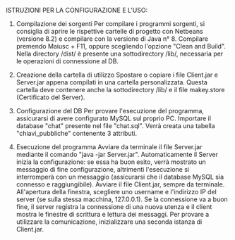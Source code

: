 ISTRUZIONI PER LA CONFIGURAZIONE E L'USO:

1)  Compilazione dei sorgenti
    Per compilare i programmi sorgenti, si consiglia di aprire le rispettive cartelle di progetto con
    Netbeans (versione 8.2) e compilare con la versione di Java n° 8.
    Compilare premendo Maiusc + F11, oppure scegliendo l'opzione "Clean and Build".
    Nella directory <directory di progetto>/dist/ è presente una sottodirectory /lib/, necessaria per
    le operazioni di connessione al DB.

2)  Creazione della cartella di utilizzo
    Spostare o copiare i file Client.jar e Server.jar appena compilati in una cartella personalizzata.
    Questa cartella deve contenere anche la sottodirectory /lib/ e il file makey.store (Certificato
    del Server).

3)  Configurazione del DB
    Per provare l'esecuzione del programma, assicurarsi di avere configurato MySQL sul proprio PC.
    Importare il database "chat" presente nel file "chat.sql".
    Verrà creata una tabella "chiavi_pubbliche" contenente 3 attributi.

4)  Esecuzione del programma
    Avviare da terminale il file Server.jar mediante il comando "java -jar Server.jar".
    Automaticamente il Server inizia la configurazione: se essa ha buon esito, verrà mostrato un
    messaggio di fine configurazione, altrimenti l'esecuzione si interromperà con un messaggio
    (assicurarsi che il database MySQL sia connesso e raggiungibile).
    Avviare il file Client.jar, sempre da terminale.
    All'apertura della finestra, scegliere uno username e l'indirizzo IP del server (se sulla stessa macchina,
    127.0.0.1). Se la connessione va a buon fine, il server registra la connessione di una nuova utenza e
    il client mostra le finestre di scrittura e lettura dei messaggi.
    Per provare a utilizzare la comunicazione, inizializzare una seconda istanza di Client.jar.